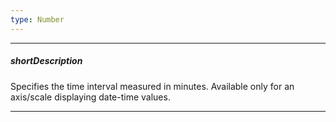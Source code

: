 ```yaml
---
type: Number
---
```

---
##### shortDescription
Specifies the time interval measured in minutes. Available only for an axis/scale displaying date-time values.

---
